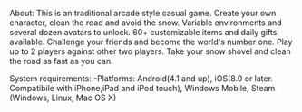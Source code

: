 About:
  This is an traditional arcade style casual game. Create your own character, clean the road and avoid the snow. Variable environments and several dozen avatars to unlock. 60+ customizable items and daily gifts available. Challenge your friends and become the world's number one. Play up to 2 players against other two players. Take your snow shovel and clean the road as fast as you can.

System requirements:
  -Platforms: Android(4.1 and up), iOS(8.0 or later. Compatibile with iPhone,iPad and iPod touch), Windows Mobile, Steam (Windows, Linux, Mac OS X)
